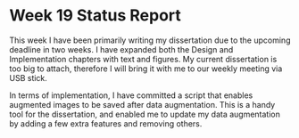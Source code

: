 # Week 19 Status Report

This week I have been primarily writing my dissertation due to the upcoming deadline in two weeks. 
I have expanded both the Design and Implementation chapters with text and figures. 
My current dissertation is too big to attach, therefore I will bring it with me to our weekly meeting via USB stick.

In terms of implementation, I have committed a script that enables augmented images to be saved after data augmentation. 
This is a handy tool for the dissertation, and enabled me to update my data augmentation by adding a few extra features and removing others.
